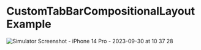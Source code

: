 # CustomTabBarCompositionalLayoutExample

![Simulator Screenshot - iPhone 14 Pro - 2023-09-30 at 10 37 28](https://github.com/rajuk9586/CustomTabBarCompositionalLayoutExample/assets/87710510/1121c680-0dc9-40cb-99f7-bb1c5ec7ff9c)

